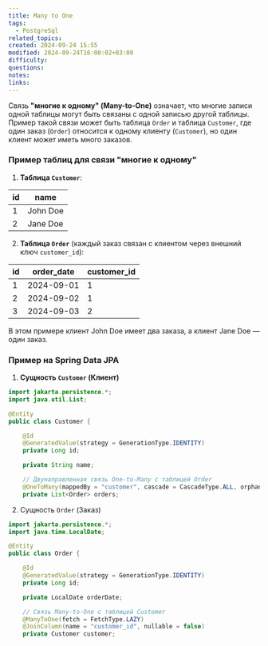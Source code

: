 ```yaml
---
title: Many to One
tags:
  - PostgreSql
related_topics: 
created: 2024-09-24 15:55
modified: 2024-09-24T16:00:02+03:00
difficulty: 
questions: 
notes: 
links: 
---
```


Связь **"многие к одному" (Many-to-One)** означает, что многие записи одной таблицы могут быть связаны с одной записью другой таблицы. Пример такой связи может быть таблица `Order` и таблица `Customer`, где один заказ (`Order`) относится к одному клиенту (`Customer`), но один клиент может иметь много заказов.

### Пример таблиц для связи "многие к одному"

1. **Таблица `Customer`**:

|id|name|
|---|---|
|1|John Doe|
|2|Jane Doe|

2. **Таблица `Order`** (каждый заказ связан с клиентом через внешний ключ `customer_id`):

|id|order_date|customer_id|
|---|---|---|
|1|2024-09-01|1|
|2|2024-09-02|1|
|3|2024-09-03|2|

В этом примере клиент John Doe имеет два заказа, а клиент Jane Doe — один заказ.

### Пример на Spring Data JPA

1. **Сущность `Customer` (Клиент)**
```java
import jakarta.persistence.*;
import java.util.List;

@Entity
public class Customer {

    @Id
    @GeneratedValue(strategy = GenerationType.IDENTITY)
    private Long id;

    private String name;

    // Двунаправленная связь One-to-Many с таблицей Order
    @OneToMany(mappedBy = "customer", cascade = CascadeType.ALL, orphanRemoval = true)
    private List<Order> orders;

```

2. Сущность `Order` (Заказ)
```java
import jakarta.persistence.*;
import java.time.LocalDate;

@Entity
public class Order {

    @Id
    @GeneratedValue(strategy = GenerationType.IDENTITY)
    private Long id;

    private LocalDate orderDate;

    // Связь Many-to-One с таблицей Customer
    @ManyToOne(fetch = FetchType.LAZY)
    @JoinColumn(name = "customer_id", nullable = false)
    private Customer customer;

```
